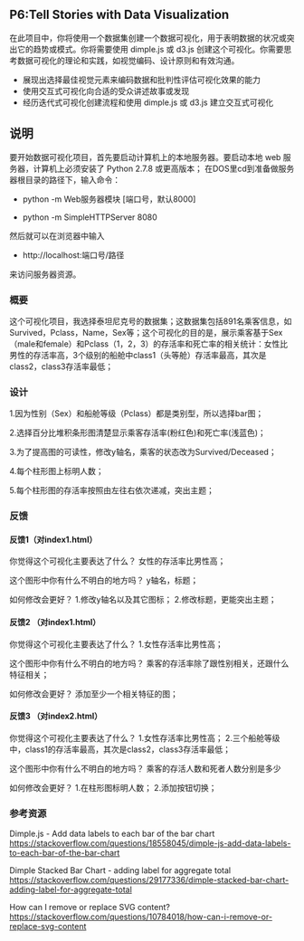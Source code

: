 ## P6:Tell Stories with Data Visualization

在此项目中，你将使用一个数据集创建一个数据可视化，用于表明数据的状况或突出它的趋势或模式。你将需要使用 dimple.js 或 d3.js 创建这个可视化。你需要思考数据可视化的理论和实践，如视觉编码、设计原则和有效沟通。

* 展现出选择最佳视觉元素来编码数据和批判性评估可视化效果的能力
* 使用交互式可视化向合适的受众讲述故事或发现
* 经历迭代式可视化创建流程和使用 dimple.js 或 d3.js 建立交互式可视化

## 说明
要开始数据可视化项目，首先要启动计算机上的本地服务器。要启动本地 web 服务器，计算机上必须安装了 Python 2.7.8 或更高版本；
在DOS里cd到准备做服务器根目录的路径下，输入命令：

* python -m Web服务器模块 [端口号，默认8000]

* python -m SimpleHTTPServer 8080

然后就可以在浏览器中输入

* http://localhost:端口号/路径

来访问服务器资源。 

### 概要
这个可视化项目，我选择泰坦尼克号的数据集；这数据集包括891名乘客信息，如Survived，Pclass，Name，Sex等；这个可视化的目的是，展示乘客基于Sex（male和female）和Pclass（1，2，3）的存活率和死亡率的相关统计：女性比男性的存活率高，3个级别的船舱中class1（头等舱）存活率最高，其次是class2，class3存活率最低；

### 设计
 1.因为性别（Sex）和船舱等级（Pclass）都是类别型，所以选择bar图；
 
 2.选择百分比堆积条形图清楚显示乘客存活率(粉红色)和死亡率(浅蓝色)；
 
 3.为了提高图的可读性，修改y轴名，乘客的状态改为Survived/Deceased；
 
 4.每个柱形图上标明人数；
 
 5.每个柱形图的存活率按照由左往右依次递减，突出主题；

### 反馈
#### 反馈1（对index1.html）
你觉得这个可视化主要表达了什么？
女性的存活率比男性高；

这个图形中你有什么不明白的地方吗？
y轴名，标题；

如何修改会更好？
1.修改y轴名以及其它图标；
2.修改标题，更能突出主题；

#### 反馈2 （对index1.html）
你觉得这个可视化主要表达了什么？
1.女性存活率比男性高；

这个图形中你有什么不明白的地方吗？
乘客的存活率除了跟性别相关，还跟什么特征相关；

如何修改会更好？
添加至少一个相关特征的图；

#### 反馈3 （对index2.html）
你觉得这个可视化主要表达了什么？
1.女性存活率比男性高；
2.三个船舱等级中，class1的存活率最高，其次是class2，class3存活率最低；

这个图形中你有什么不明白的地方吗？
乘客的存活人数和死者人数分别是多少

如何修改会更好？
1.在柱形图标明人数；
2.添加按钮切换；

### 参考资源
Dimple.js - Add data labels to each bar of the bar chart
https://stackoverflow.com/questions/18558045/dimple-js-add-data-labels-to-each-bar-of-the-bar-chart

Dimple Stacked Bar Chart - adding label for aggregate total
https://stackoverflow.com/questions/29177336/dimple-stacked-bar-chart-adding-label-for-aggregate-total

How can I remove or replace SVG content?
https://stackoverflow.com/questions/10784018/how-can-i-remove-or-replace-svg-content
